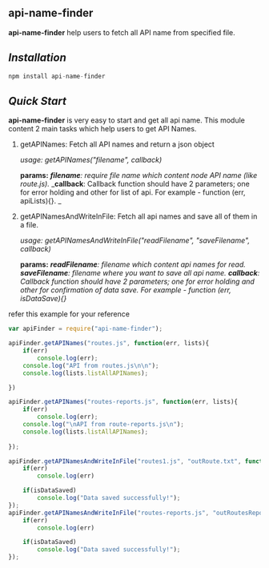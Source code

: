 **api-name-finder**
---

**api-name-finder** help users to fetch all API name from specified file. 

_Installation_
---
```javascript
npm install api-name-finder
```

_Quick Start_
---

**api-name-finder** is very easy to start and get all api name.  This module content 2 main tasks which help users to get API Names.

1.  getAPINames: Fetch all API names and return a json object
	
	_usage:  getAPINames("filename", callback)_
		
	**params:**
	_**filename**: require file name which content node API name (like route.js)._
	_**callback**: Callback function should have 2 parameters; one for error holding and other for list of api. For example - function (err, apiLists){}. _
		
2. getAPINamesAndWriteInFile:  Fetch all api names and save all of them in a file.
	
	_usage: getAPINamesAndWriteInFile("readFilename", "saveFilename", callback)_
	
	**params:**
	_**readFilename**: filename which content api names for read._
	_**saveFilename**: filename where you want to save all api name._
	_**callback**: Callback function should have 2 parameters; one for error holding and other for confirmation of data save. For example - function (err, isDataSave){}_

refer this example for your reference 
```javascript
var apiFinder = require("api-name-finder");

apiFinder.getAPINames("routes.js", function(err, lists){
    if(err)
        console.log(err);
    console.log("API from routes.js\n\n");
    console.log(lists.listAllAPINames);

})

apiFinder.getAPINames("routes-reports.js", function(err, lists){
    if(err)
        console.log(err);
    console.log("\nAPI from route-reports.js\n");
    console.log(lists.listAllAPINames);
    
});

apiFinder.getAPINamesAndWriteInFile("routes1.js", "outRoute.txt", function(err, isDataSaved){
    if(err)
        console.log(err)

    if(isDataSaved)
        console.log("Data saved successfully!");
});
apiFinder.getAPINamesAndWriteInFile("routes-reports.js", "outRoutesReport.txt", function(err, isDataSaved){
    if(err)
        console.log(err)

    if(isDataSaved)
        console.log("Data saved successfully!");
});

```
